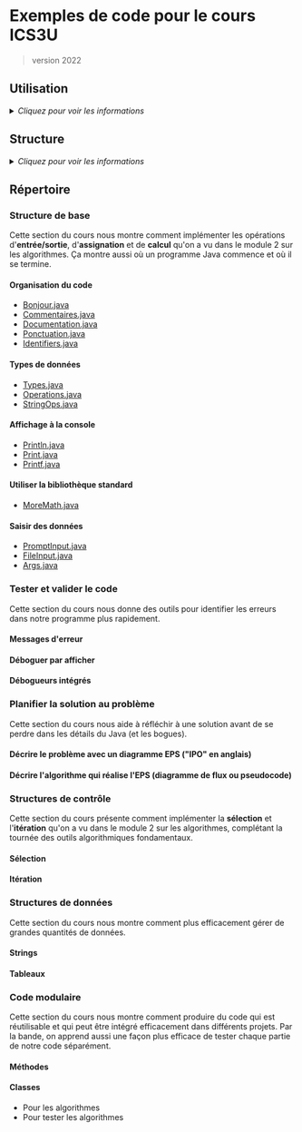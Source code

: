 # Exemples de code pour le cours ICS3U
> version 2022

## Utilisation

<details>
    <summary><i>Cliquez pour voir les informations</i></summary>

Les exemples sont préparés pour téléchargement par les élèves du cours ICS3U de M. Crowley. 

* Cloner le répertoire sur votre ordinateur
* Si l'enseignant ajoute des nouveaux fichiers, simplement faire un Fetch (cliquer sur le bouton synchroniser dans VS Code)
* Vous ne pouvez pas pousser vos changements dans ce dossier. Le partage se fait à sens unique.

Ces exemples sont complémentaires aux leçons présentées en classe et sont souvent la base des exercices.

</details>


## Structure

<details>
    <summary><i>Cliquez pour voir les informations</i></summary>

Tout le code se trouve dans le même dossier racine - c'est voulu : on peut alors facilement utiliser du code de n'importe quel fichier existant dans n'importe quel nouveau fichier. Dans le jargon de Java, tout le code se trouve dans le même *package*, et les membres d'un package peuvent toujours se voir.

</details>

## Répertoire

### Structure de base

Cette section du cours nous montre comment implémenter les opérations d'**entrée/sortie**, d'**assignation** et de **calcul** qu'on a vu dans le module 2 sur les algorithmes. Ça montre aussi où un programme Java commence et où il se termine.

#### Organisation du code

* [Bonjour.java](Bonjour.java)
* [Commentaires.java](Commentaires.java)
* [Documentation.java](Documentation.java)
* [Ponctuation.java](Ponctuation.java)
* [Identifiers.java](Identifiers.java)

#### Types de données

* [Types.java](Types.java)
* [Operations.java](Operations.java)
* [StringOps.java](StringOps.java)

#### Affichage à la console

* [Println.java](Println.java)
* [Print.java](Print.java)
* [Printf.java](Printf.java)

#### Utiliser la bibliothèque standard

* [MoreMath.java](MoreMath.java)

#### Saisir des données

* [PromptInput.java](PromptInput.java)
* [FileInput.java](FileInput.java)
* [Args.java](Args.java)

### Tester et valider le code

Cette section du cours nous donne des outils pour identifier les erreurs dans notre programme plus rapidement.

#### Messages d'erreur

#### Déboguer par afficher

#### Débogueurs intégrés

### Planifier la solution au problème

Cette section du cours nous aide à réfléchir à une solution avant de se perdre dans les détails du Java (et les bogues).

#### Décrire le problème avec un diagramme EPS  ("IPO" en anglais)

#### Décrire l'algorithme qui réalise l'EPS (diagramme de flux ou pseudocode)

### Structures de contrôle

Cette section du cours présente comment implémenter la **sélection** et l'**itération** qu'on a vu dans le module 2 sur les algorithmes, complétant la tournée des outils algorithmiques fondamentaux.

#### Sélection

#### Itération

### Structures de données

Cette section du cours nous montre comment plus efficacement gérer de grandes quantités de données.

#### Strings

#### Tableaux

### Code modulaire

Cette section du cours nous montre comment produire du code qui est réutilisable et qui peut être intégré efficacement dans différents projets. Par la bande, on apprend aussi une façon plus efficace de tester chaque partie de notre code séparément.

#### Méthodes

#### Classes
* Pour les algorithmes
* Pour tester les algorithmes
